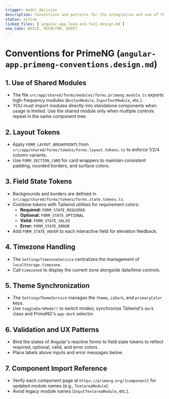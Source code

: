 ```yaml
---
trigger: model_decision
description: Conventions and patterns for the integration and use of the PrimeNG component library in Angular Akuri projects. Covers the use of modules, layout and state tokens, theme handling, and UX patterns.
status: active
linked_files: [`angular-app.look-and-feel.design.md`]
use_case: BUILD, REFACTOR, AUDIT
---
```


# Conventions for PrimeNG (`angular-app.primeng-conventions.design.md`)

## 1. Use of Shared Modules

-   The file `src/app/shared/forms/modules/forms.primeng.module.ts` exports high-frequency modules (`ButtonModule`, `InputTextModule`, etc.).
-   YOU must import modules directly into standalone components when usage is limited. Use the shared module only when multiple controls repeat in the same component tree.

## 2. Layout Tokens

-   Apply `FORM_LAYOUT_BREAKPOINTS` from `src/app/shared/forms/tokens/forms.layout.tokens.ts` to enforce 1/2/4 column variants.
-   Use `FORM_SECTION_CARD` for card wrappers to maintain consistent padding, rounded borders, and surface colors.

## 3. Field State Tokens

-   Backgrounds and borders are defined in `src/app/shared/forms/tokens/forms.state.tokens.ts`.
-   Combine tokens with Tailwind utilities for requirement colors:
    -   **Required:** `FORM_STATE_REQUIRED`
    -   **Optional:** `FORM_STATE_OPTIONAL`
    -   **Valid:** `FORM_STATE_VALID`
    -   **Error:** `FORM_STATE_ERROR`
-   Add `FORM_STATE_HOVER` to each interactive field for elevation feedback.

## 4. Timezone Handling

-   The `SettingsTimezoneService` centralizes the management of `localStorage.timezone`.
-   Call `timezone$` to display the current zone alongside date/time controls.

## 5. Theme Synchronization

-   The `SettingsThemeService` manages the `theme`, `isDark`, and `primaryColor` keys.
-   Use `toggleDarkMode()` to switch modes; synchronize Tailwind's `dark` class and PrimeNG's `app-dark` selector.

## 6. Validation and UX Patterns

-   Bind the states of Angular's reactive forms to field state tokens to reflect required, optional, valid, and error colors.
-   Place labels above inputs and error messages below.

## 7. Component Import Reference

-   Verify each component page at `https://primeng.org/{component}` for updated module names (e.g., `TextareaModule`).
-   Avoid legacy module names (`InputTextareaModule`, etc.).